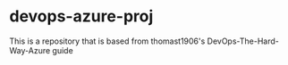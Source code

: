 # devops-azure-proj
This is a repository that is based from thomast1906's DevOps-The-Hard-Way-Azure guide
